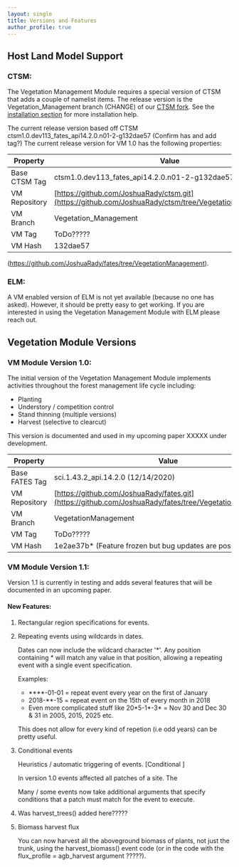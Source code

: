 ```yaml
---
layout: single
title: Versions and Features
author_profile: true
---
```


<!-- # Temporary -->

## Host Land Model Support

### CTSM:

The Vegetation Management Module requires a special version of CTSM that adds a couple of namelist items. The release version is the Vegetation\_Management branch (CHANGE) of our [CTSM fork](https://github.com/JoshuaRady/ctsm/tree/Vegetation_Management). See the [installation section](#Installation) for more installation help.

The current release version based off CTSM ctsm1.0.dev113_fates_api14.2.0.n01-2-g132dae57 (Confirm has and add tag?)
The current release version for VM 1.0 has the following properties:
<!--- The following table requires an extension not present in BBEdit but renders properly on GitHub. -->
| Property      | Value                                            |
| ------------- | ------------------------------------------------ |
| Base CTSM Tag | ctsm1.0.dev113\_fates\_api14.2.0.n01-2-g132dae57 |
| VM Repository | [https://github.com/JoshuaRady/ctsm.git](https://github.com/JoshuaRady/ctsm/tree/Vegetation_Management) |
| VM Branch     | Vegetation\_Management                           |
| VM Tag        | ToDo?????                                        |
| VM Hash       | 132dae57                                         |

(https://github.com/JoshuaRady/fates/tree/VegetationManagement).

### ELM:

A VM enabled version of ELM is not yet available (because no one has asked). However, it should be pretty easy to get working. If you are interested in using the Vegetation Management Module with ELM please reach out.

## Vegetation Module Versions

### VM Module Version 1.0:
The initial version of the Vegetation Management Module implements activities throughout the forest management life cycle including:

- Planting
- Understory / competition control
- Stand thinning (multiple versions)
- Harvest (selective to clearcut)

This version is documented and used in my upcoming paper XXXXX under development.

| Property       | Value                                          |
| -------------- | ---------------------------------------------- |
| Base FATES Tag | sci.1.43.2\_api.14.2.0 (12/14/2020)            |
| VM Repository  | [https://github.com/JoshuaRady/fates.git](https://github.com/JoshuaRady/fates/tree/VegetationManagement) |
| VM Branch      | VegetationManagement                           |
| VM Tag         | ToDo?????                                      |
| VM Hash        | 1e2ae37b\* (Feature frozen but bug updates are possible) |

### VM Module Version 1.1:

Version 1.1 is currently in testing and adds several features that will be documented in an upcoming paper.

#### New Features:

1. Rectangular region specifications for events.
2. Repeating events using wildcards in dates.

	Dates can now include the wildcard character '\*'. Any position containing \* will match any value in that position, allowing a repeating event with a single event specification.

	Examples:
	- \*\*\*\*-01-01 = repeat event every year on the first of January
	- 2018-\*\*-15 = repeat event on the 15th of every month in 2018
	- Even more complicated stuff like 20\*5-1\*-3\* = Nov 30 and Dec 30 & 31 in 2005, 2015, 2025 etc.
	
	This does not allow for every kind of repetion (i.e odd years) can be pretty useful.

1. Conditional events

	Heuristics / automatic triggering of events. [Conditional ]
	
	In version 1.0 events affected all patches of a site.  The 
	
	Many / some events now take additional arguments that specify conditions that a patch must match for the event to execute.

1. Was harvest\_trees() added here?????

1. Biomass harvest flux

	You can now harvest all the aboveground biomass of plants, not just the trunk, using the harvest\_biomass() event code (or in the code with the flux\_profile = agb\_harvest argument ?????).


